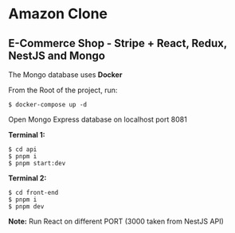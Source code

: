 # Amazon Clone

## E-Commerce Shop - Stripe + React, Redux, NestJS and Mongo

The Mongo database uses **Docker**

From the Root of the project, run:

```
$ docker-compose up -d
```

Open Mongo Express database on localhost port 8081

**Terminal 1:**

```
$ cd api
$ pnpm i
$ pnpm start:dev
```

**Terminal 2:**

```
$ cd front-end
$ pnpm i
$ pnpm dev
```

**Note:** Run React on different PORT (3000 taken from NestJS API)
